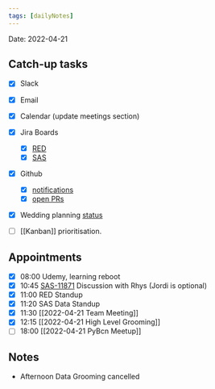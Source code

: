 ```yaml
---
tags: [dailyNotes]
---
```

 
Date: 2022-04-21

## Catch-up tasks

- [x] Slack
- [x] Email
- [x] Calendar (update meetings section)
- [x] Jira Boards
  - [x] [RED](https://hybridtheory.atlassian.net/jira/software/c/projects/RED/boards/86)
  - [x] [SAS](https://hybridtheory.atlassian.net/jira/software/c/projects/SAS/boards/66)
- [x] Github
  - [x] [notifications](https://github.com/notifications?query=is%3Aunread)
  - [x] [open PRs](https://github.com/pulls?q=is%3Aopen+is%3Apr+user%3Ahybridtheory+-label%3Adependencies+)
- [x] Wedding planning [status](https://trello.com/b/c0vjqSCR/wedding-planning)
- [ ] [[Kanban]] prioritisation.


## Appointments
- [x] 08:00 Udemy, learning reboot
- [x] 10:45 [SAS-11871](https://hybridtheory.atlassian.net/browse/SAS-11871) Discussion with Rhys (Jordi is optional)
- [x] 11:00 RED Standup
- [x] 11:20 SAS Data Standup
- [x] 11:30 [[2022-04-21 Team Meeting]]
- [x] 12:15 [[2022-04-21 High Level Grooming]]
- [ ] 18:00 [[2022-04-21 PyBcn Meetup]]
## Notes
- Afternoon Data Grooming cancelled